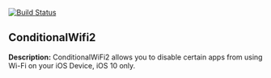 [![Build Status](https://travis-ci.org/ioscreatix/ConditionalWifi2.svg?branch=master)](https://travis-ci.org/ioscreatix/ConditionalWifi2)
## ConditionalWifi2
**Description:** ConditionalWiFi2 allows you to disable certain apps from using Wi-Fi on your iOS Device, iOS 10 only.
